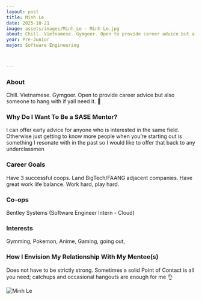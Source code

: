 ```yaml
---
layout: post
title: Minh Le
date: 2025-10-21
image: assets/images/Minh_Le - Minh Le.jpg
about: Chill. Vietnamese. Gymgoer. Open to provide career advice but also someone to hang with if yall need it. 🚀
year: Pre-Junior
major: Software Engineering



---
```


### About

Chill. Vietnamese. Gymgoer. Open to provide career advice but also someone to hang with if yall need it. 🚀


### Why Do I Want To Be a SASE Mentor?
I can offer early advice for anyone who is interested in the same field. Otherwise just getting to know more people when you’re starting out is something I resonate with in the past so I would like to offer that back to any underclassmen



### Career Goals

Have 3 successful coops. Land BigTech/FAANG adjacent companies. Have great work life balance. Work hard, play hard.


### Co-ops

Bentley Systems (Software Engineer Intern - Cloud)

### Interests

Gymming, Pokemon, Anime, Gaming, going out, 



### How I Envision My Relationship With My Mentee(s) 

Does not have to be strictly strong. Sometimes a solid Point of Contact is all you need; catchups and occasional hangouts are enough for me 👌


<div class="text-center my-5">
    <img src="https://sase-drexel.github.io/mentorship-2025/assets/images/Minh_Le - Minh Le.jpg" alt="Minh Le" class="rounded post-img" />
</div>

